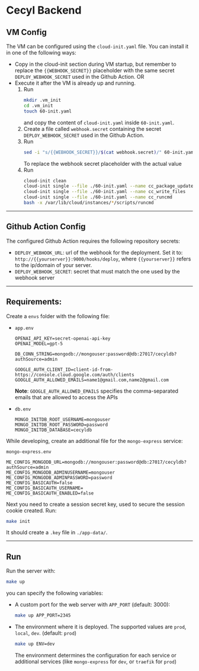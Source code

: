 # Cecyl Backend

## VM Config

The VM can be configured using the `cloud-init.yaml` file. You can install it in one of the following ways:

- Copy in the cloud-init section during VM startup, but remember to replace the `{{WEBHOOK_SECRET}}` placeholder with the same secret `DEPLOY_WEBHOOK_SECRET` used in the Github Action. OR
- Execute it after the VM is already up and running.
    1. Run
        ```bash
        mkdir .vm_init
        cd .vm_init
        touch 60-init.yaml
        ```
        and copy the content of `cloud-init.yaml` inside `60-init.yaml`.
    1. Create a file called `webhook.secret` containing the secret `DEPLOY_WEBHOOK_SECRET` used in the Github Action.
    1. Run
        ```bash
        sed -i "s/{{WEBHOOK_SECRET}}/$(cat webhook.secret)/" 60-init.yaml
        ```
        To replace the webhook secret placeholder with the actual value
    1. Run
        ```bash
        cloud-init clean
        cloud-init single --file ./60-init.yaml --name cc_package_update_upgrade_install
        cloud-init single --file ./60-init.yaml --name cc_write_files
        cloud-init single --file ./60-init.yaml --name cc_runcmd
        bash -x /var/lib/cloud/instances/*/scripts/runcmd
        ```

---

## Github Action Config

The configured Github Action requires the following repository secrets:

- `DEPLOY_WEBHOOK_URL`: url of the webhook for the deployment. Set it to: `http://{{yourserver}}:9000/hooks/deploy`, where `{{yourserver}}` refers to the ip/domain of your server.
- `DEPLOY_WEBHOOK_SECRET`: secret that must match the one used by the webhook server

---

## Requirements:

Create a `envs` folder with the following file:

- `app.env`
    ```properties
    OPENAI_API_KEY=secret-openai-api-key
    OPENAI_MODEL=gpt-5

    DB_CONN_STRING=mongodb://mongouser:password@db:27017/cecyldb?authSource=admin

    GOOGLE_AUTH_CLIENT_ID=client-id-from-https://console.cloud.google.com/auth/clients
    GOOGLE_AUTH_ALLOWED_EMAILS=name1@gmail.com,name2@gmail.com
    ```

    **Note**: `GOOGLE_AUTH_ALLOWED_EMAILS` specifies the comma-separated emails that are allowed
    to access the APIs
- `db.env`
    ```properties
    MONGO_INITDB_ROOT_USERNAME=mongouser
    MONGO_INITDB_ROOT_PASSWORD=password
    MONGO_INITDB_DATABASE=cecyldb
    ```

While developing, create an additional file for the `mongo-express` service:

`mongo-express.env`
```properties
ME_CONFIG_MONGODB_URL=mongodb://mongouser:password@db:27017/cecyldb?authSource=admin
ME_CONFIG_MONGODB_ADMINUSERNAME=mongouser
ME_CONFIG_MONGODB_ADMINPASSWORD=password
ME_CONFIG_BASICAUTH=false
ME_CONFIG_BASICAUTH_USERNAME=
ME_CONFIG_BASICAUTH_ENABLED=false
```

Next you need to create a session secret key, used to secure the session cookie created. Run:

```bash
make init
```

It should create a `.key` file in `./app-data/`.

---

## Run

Run the server with:

```bash
make up
```

you can specify the following variables:
- A custom port for the web server with `APP_PORT` (default: 3000):
    ```bash
    make up APP_PORT=2345
    ```
- The environment where it is deployed. The supported values are `prod`, `local`, `dev`. (default: `prod`)
    ```bash
    make up ENV=dev
    ```
    The environment determines the configuration for each service or additional services (like `mongo-express` for `dev`, or `traefik` for `prod`)